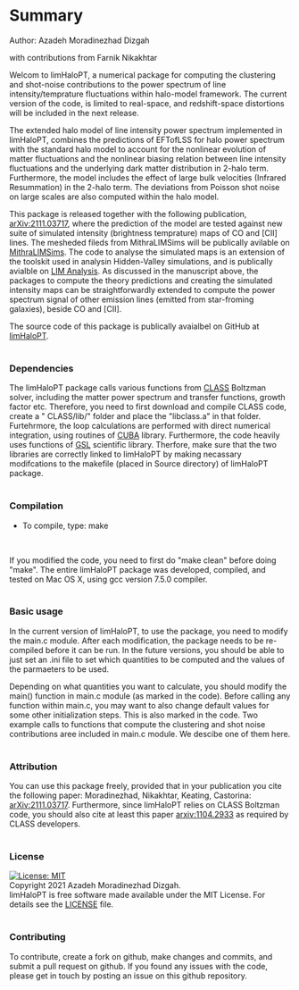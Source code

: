 # Summary

Author: Azadeh Moradinezhad Dizgah
<br>

with contributions from Farnik Nikakhtar

Welcom to limHaloPT, a numerical package for computing the clustering and shot-noise contributions to the power spectrum of line intensity/temprature fluctuations within halo-model framework. The current version of the code, is limited to real-space, and redshift-space distortions will be included in the next release. 

The extended halo model of line intensity power spectrum implemented in limHaloPT, combines the predictions of EFTofLSS for halo power spectrum with the standard halo model to account for the nonlinear evolution of matter fluctuations and the nonlinear biasing relation between line intensity fluctuations and the underlying dark matter distribution in 2-halo term. Furthermore, the model includes the effect of large bulk velocities (Infrared Resummation) in the 2-halo term. The deviations from Poisson shot noise on large scales are also computed within the halo model.

This package is released together with the following publication, [arXiv:2111.03717](https://arxiv.org/abs/2111.03717), where the prediction of the model are tested against new suite of simulated intensity (brightness temprature) maps of CO and [CII] lines. The mesheded fileds from MithraLIMSims will be publically avilable on [MithraLIMSims](http://cyril.astro.berkeley.edu/MithraLIMSims). The code to analyse the simulated maps is an extension of the toolskit used in analysin Hidden-Valley simulations, and is publically avialble on [LIM Analysis](https://github.com/farnikn/MithraLIMSims). As discussed in the manuscript above, the packages to compute the theory predictions and creating the simulated intensity maps can be straightforwardly extended to compute the power spectrum signal of other emission lines (emitted from star-froming galaxies), beside CO and [CII]. 

The source code of this package is publically avaialbel on GitHub at [limHaloPT](https://github.com/amoradinejad/limHaloPT).
<br>
&nbsp;


### Dependencies
The limHaloPT package calls various functions from [CLASS](https://github.com/lesgourg/class_public) Boltzman solver, including the matter power spectrum and transfer functions, growth factor etc. Therefore, you need to first download and compile CLASS code, create a " CLASS/lib/" folder and place the "libclass.a" in that folder. Furtehrmore, the loop calculations are performed with direct numerical integration, using routines of [CUBA](http://www.feynarts.de/cuba/) library. Furthermore, the code heavily uses functions of [GSL](https://www.gnu.org/software/gsl/doc/html/) scientific library. Therfore, make sure that the two libraries are correctly linked to limHaloPT by making necassary modifcations to the makefile (placed in Source directory) of limHaloPT package. 
<br>
&nbsp;


### Compilation 
- To compile, type: make 
<br>

If you modified the code, you need to first do "make clean" before doing "make". The entire limHaloPT package was developed, compiled, and tested on Mac OS X, using gcc version 7.5.0 compiler. 
<br>
&nbsp;


### Basic usage
In the current version of limHaloPT, to use the package, you need to modify the main.c module. After each modification, the package needs to be re-compiled before it can be run. In the future versions, you should be able to just set an .ini file to set which quantities to be computed and the values of the parmaeters to be used. 

Depending on what quantities you want to calculate, you should modify the main() function in main.c module (as marked in the code). Before calling any function within main.c, you may want to also change default values for some other initialization steps. This is also marked in the code. Two example calls to functions that compute the clustering and shot noise contributions aree included in main.c module. We descibe one of them here. 
<br>
&nbsp;


### Attribution
You can use this package freely, provided that in your publication you cite the following paper: Moradinezhad, Nikakhtar, Keating, Castorina: [arXiv:2111.03717](https://arxiv.org/abs/2111.03717). Furthermore, since limHaloPT relies on CLASS Boltzman code, you should also cite at least this paper [arxiv:1104.2933](https://arxiv.org/abs/1104.2933) as required by CLASS developers. 
<br>
&nbsp;


### License
[![License: MIT](https://img.shields.io/badge/License-MIT-blue.svg)](https://opensource.org/licenses/MIT)  <br>
Copyright 2021 Azadeh Moradinezhad Dizgah.<br>
limHaloPT is free software made available under the MIT License. For details see the [LICENSE](https://github.com/amoradinejad/limHaloPT/blob/d40a4a75188ae70f56ed76236d1fd9ee1aae312d/LICENSE) file.
<br>
&nbsp;


### Contributing
To contribute, create a fork on github, make changes and commits, and submit a pull request on github. If you found any issues with the code, please get in touch by posting an issue on this github repository.
<br>
&nbsp;
